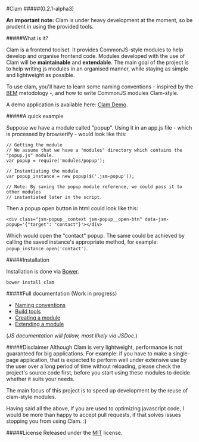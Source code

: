 #Clam
#####(0.2.1-alpha3)

**An important note:** Clam is under heavy development at the moment, so be
prudent in using the provided tools.

#####What is it?

Clam is a frontend toolset. It provides CommonJS-style modules to help develop
and organise frontend code. Modules developed with the use of Clam will be
**maintainable** and **extendable**.
The main goal of the project is to help writing js modules in an organised
manner, while staying as simple and lightweight as possible.

To use clam, you'll have to learn some naming conventions - inspired by the
[BEM](http://bem.info/) metodology -, and how to write CommonJS modules
Clam-style.

A demo application is available here:
[Clam Demo](https://github.com/ZeeCoder/clam-demo).

#####A quick example

Suppose we have a module called "popup". Using it in an app.js file - which is
processed by browserify - would look like this:

    // Getting the module
    // We assume that we have a "modules" directory which contains the "popup.js" module.
    var popup = require('modules/popup');

    // Instantiating the module
    var popup_instance = new popup($('.jsm-popup'));

    // Note: By saving the popup module reference, we could pass it to other modules
    // instantiated later in the script.

Then a popup open button in html could look like this:

    <div class="jsm-popup__context jsm-popup__open-btn" data-jsm-popup='{"target": "contact"}'></div>

Which would open the "contact" popup. The same could be achieved by calling the
saved instance's appropriate method, for example:
`popup_instance.open('contact')`.

#####Installation

Installation is done via [Bower](http://bower.io/).

    bower install clam

#####Full documentation (Work in progress)

- [Naming conventions](docs/naming_conventions.md)
- [Build tools](docs/build_tools.md)
- [Creating a module](docs/creating_a_module.md)
- [Extending a module](docs/extending_a_module.md)

(*JS documentation will follow, most likely via JSDoc.*)

#####Disclaimer
Although Clam is very lightweight, performance is not guaranteed for big
applications.
For example: if you have to make a single-page application, that is expected to
perform well under extensive use by the user over a long period of time without
reloading, please check the project's source code first, before you start using
these modules to decide whether it suits your needs.

The main focus of this project is to speed up development by the reuse of
clam-style modules.

Having said all the above, if you are used to optimizing javascript code, I
would be more than happy to accept pull requests, if that solves issues stopping
you from using Clam. :)

#####License
Released under the [MIT](LICENSE) license.
